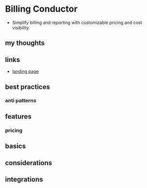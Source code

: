 # Billing Conductor

- Simplify billing and reporting with customizable pricing and cost visibility

## my thoughts

## links

- [landing page](https://aws.amazon.com/aws-cost-management/aws-billing-conductor/)

## best practices

### anti patterns

## features

### pricing

## basics

## considerations

## integrations
